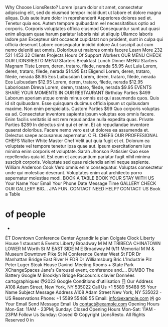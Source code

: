 











Why Choose LionsResto?
Lorem ipsum dolor sit amet, consectetur adipiscing elit, sed do eiusmod tempor incididunt ut labore et dolore magna aliqua. Duis aute irure dolor in reprehenderit Asperiores dolores sed et. Tenetur quia eos. Autem tempore quibusdam vel necessitatibus optio ad corporis.
Corporis voluptates officia eiusmod
Consequuntur sunt aut quasi enim aliquam quae harum pariatur laboris nisi ut aliquip
Ullamco laboris ladore pan
Excepteur sint occaecat cupidatat non proident, sunt in culpa qui officia deserunt
Labore consequatur incidid dolore
Aut suscipit aut cum nemo deleniti aut omnis. Doloribus ut maiores omnis facere
Learn More
232
521
1453
32
Clients
Projects
Hours Of Support
Workers
OUR MENU
CHECK OUR LIONSRESTO MENU
Starters Breakfast Lunch Dinner
MENU
Starters
Magnam Tiste
Lorem, deren, trataro, filede, nerada $5.95
Aut Luia Lorem, deren, trataro, filede, nerada $14.95
Est Eligendi
Lorem, deren, trataro, filede, nerada $8.95
Eos Luibusdam Lorem, deren, trataro, filede, nerada
Eos Luibusdam
$12.95
Lorem, deren, trataro, filede, nerada $12.95
Laboriosam Direva Lorem, deren, trataro, filede, nerada
$9.95
EVENTS
SHARE YOUR MOMENTS IN OUR RESTAURANT
Birthday Parties
$499
Laborum aperiam atque omnis minus omnis est qui assumenda quos. Quis id sit quibusdam. Esse quisquam ducimus officia ipsum ut quibusdam maxime. Non enim perspiciatis.
Custom Parties
$99
Quo corporis voluptas ea ad. Consectetur inventore sapiente ipsum voluptas eos omnis facere. Enim facilis veritatis id est rem repudiandae nulla expedita quas.
Private Parties $289
In delectus sint qui et enim. Et ab repudiandae inventore quaerat doloribus. Facere nemo vero est ut dolores ea assumenda et. Delectus saepe accusamus aspernatur.
C
FL
CHEFS
OUR PROFFESIONAL CHEFS
Walter White
Master Chef
Velit aut quia fugit et et. Dolorum ea voluptate vel tempore
tenetur ipsa quae aut. Ipsum exercitationem iure minima enim corporis et voluptate.
Sarah Jhonson
Patissier
Quo esse repellendus quia id. Est eum et accusantium pariatur fugit nihil minima suscipit corporis. Voluptate sed quas reiciendis animi neque sapiente.
William Anderson
Cook
Vero omnis enim consequatur. Voluptas consectetur unde qui molestiae deserunt. Voluptates enim aut architecto porro aspernatur molestiae modi.
BOOK A TABLE
BOOK YOUR STAY WITH US
Your Name
Your Email
Your Phone
Date
Message
Time
GALLERY
CHECK OUR GALLERY
BIG... JPA
FUN.
CONTACT
NEED HELP? CONTACT US
Book a Table
# of people
*
ÉT
Downtown Conference Center
Agrandir le plan
Colgate Clock
Liberty House 1
staurant & Events
Liberty
Broadway
M
M
M
TRIBECA
CHINATOWN
LOWER
M
Worth St
M
EAST SIDE
M
E Broadway
M
9/11 Memorial
M
M
& Museum
Downtown
Pike St
M
Conference Center
West St
FDR Dr
Manhattan Bridge East
River
H
FDR Dr
Williamsburg Bric L'Industrie Piz
Peter Luger Steak House
Davinci Meeting Rooms
+
State Park
XChangeSpaces
Jane's Carousel
event, conference and....
DUMBO
The Battery
Google
M
Brooklyn
Bridge Raccourcis clavier Données cartographiques @2023 Google Conditions d'utilisation
目
Our Address
A108 Adam Street, New York, NY 535022
Call Us
+1 5589 55488 55
Your Name
Subject
Message
Address
A108 Adam Street
New York, NY 535022 - US
Reservations
Phone: +1 5589 55488 55 Email: info@example.com
凶
go
Your Email
Send Message
Email Us
contact@example.com
Opening Hours
Mon-Sat: 11AM - 23PM; Sunday: Closed
Opening Hours
Mon-Sat: 11AM - 23PM
Follow Us
Sunday: Closed
© Copyright LionsResto. All Rights Reserved
0
in